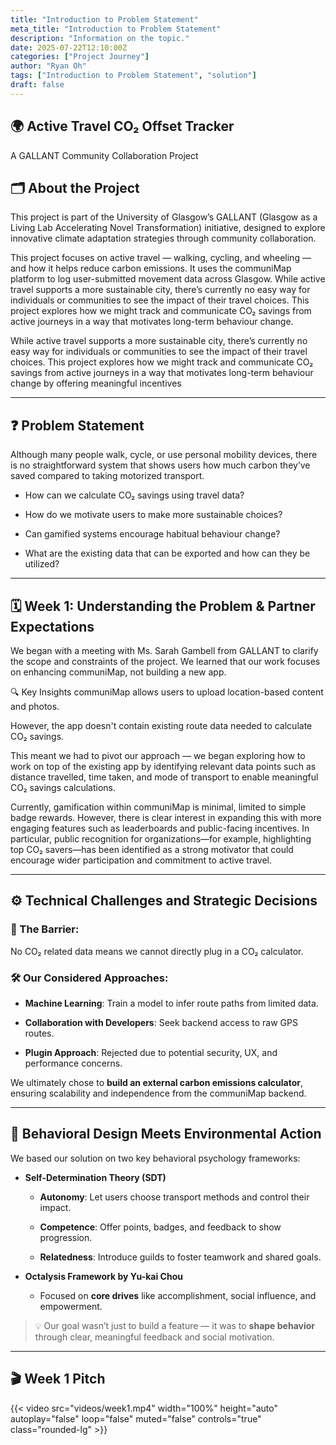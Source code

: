 ```yaml
---
title: "Introduction to Problem Statement"
meta_title: "Introduction to Problem Statement"
description: "Information on the topic."
date: 2025-07-22T12:10:00Z
categories: ["Project Journey"]
author: "Ryan Oh"
tags: ["Introduction to Problem Statement", "solution"]
draft: false
---
```



## 🌍 Active Travel CO₂ Offset Tracker
A GALLANT Community Collaboration Project

## 🗂️ About the Project
This project is part of the University of Glasgow’s GALLANT (Glasgow as a Living Lab Accelerating Novel Transformation) initiative, designed to explore innovative climate adaptation strategies through community collaboration.

This project focuses on active travel — walking, cycling, and wheeling — and how it helps reduce carbon emissions. It uses the communiMap platform to log user-submitted movement data across Glasgow. While active travel supports a more sustainable city, there’s currently no easy way for individuals or communities to see the impact of their travel choices. This project explores how we might track and communicate CO₂ savings from active journeys in a way that motivates long-term behaviour change.

While active travel supports a more sustainable city, there’s currently no easy way for individuals or communities to see the impact of their travel choices. This project explores how we might track and communicate CO₂ savings from active journeys in a way that motivates long-term behaviour change by offering meaningful incentives

---

## ❓ Problem Statement
Although many people walk, cycle, or use personal mobility devices, there is no straightforward system that shows users how much carbon they’ve saved compared to taking motorized transport.

* How can we calculate CO₂ savings using travel data?

* How do we motivate users to make more sustainable choices?

* Can gamified systems encourage habitual behaviour change?

* What are the existing data that can be exported and how can they be utilized?

---

## 🗓️ Week 1: Understanding the Problem & Partner Expectations
We began with a meeting with Ms. Sarah Gambell from GALLANT to clarify the scope and constraints of the project. We learned that our work focuses on enhancing communiMap, not building a new app.

🔍 Key Insights
communiMap allows users to upload location-based content and photos.

However, the app doesn't contain existing route data needed to calculate CO₂ savings.

This meant we had to pivot our approach — we began exploring how to work on top of the existing app by identifying relevant data points such as distance travelled, time taken, and mode of transport to enable meaningful CO₂ savings calculations.

Currently, gamification within communiMap is minimal, limited to simple badge rewards. However, there is clear interest in expanding this with more engaging features such as leaderboards and public-facing incentives. In particular, public recognition for organizations—for example, highlighting top CO₂ savers—has been identified as a strong motivator that could encourage wider participation and commitment to active travel.

---

## ⚙️ Technical Challenges and Strategic Decisions 
### 🚫 The Barrier: 

No CO₂ related data means we cannot directly plug in a CO₂ calculator. 

### 🛠️ Our Considered Approaches: 

- **Machine Learning**: Train a model to infer route paths from limited data.   

- **Collaboration with Developers**: Seek backend access to raw GPS routes.   

- **Plugin Approach**: Rejected due to potential security, UX, and performance concerns. 


We ultimately chose to **build an external carbon emissions calculator**, ensuring scalability and independence from the communiMap backend. 

---

## 🎯 Behavioral Design Meets Environmental Action 

We based our solution on two key behavioral psychology frameworks: 


- **Self-Determination Theory (SDT)** 

  - **Autonomy**: Let users choose transport methods and control their impact. 

  - **Competence**: Offer points, badges, and feedback to show progression. 

  - **Relatedness**: Introduce guilds to foster teamwork and shared goals. 

  
- **Octalysis Framework by Yu-kai Chou** 

  - Focused on **core drives** like accomplishment, social influence, and empowerment. 

  
> 💡 Our goal wasn’t just to build a feature — it was to **shape behavior** through clear, meaningful feedback and social motivation. 



---

## 🎬 Week 1 Pitch

{{< video src="videos/week1.mp4" width="100%" height="auto" autoplay="false" loop="false" muted="false" controls="true" class="rounded-lg" >}}





